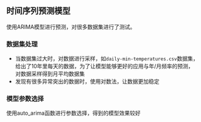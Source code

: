 ## 时间序列预测模型

使用ARIMA模型进行预测，对很多数据集进行了测试。

### 数据集处理

- 当数据集过大时，对数据进行采样，如`daily-min-temperatures.csv`数据集，给出了10年里每天的数据，为了让模型能够更好的应用与年/月频率的预测，对数据采样得到月平均数据集
- 发现有很多异常突出的数据时，使用对数法，让数据更加稳定

### 模型参数选择

使用auto_arima函数进行参数选择，得到的模型效果较好